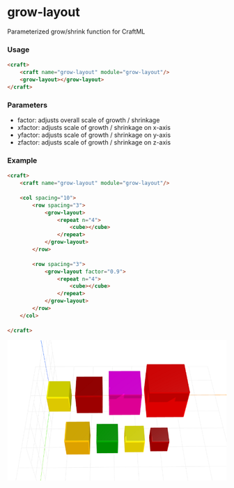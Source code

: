 # grow-layout
Parameterized grow/shrink function for CraftML

### Usage
```html
<craft>
    <craft name="grow-layout" module="grow-layout"/>
    <grow-layout></grow-layout>
</craft>
```

### Parameters
- factor: adjusts overall scale of growth / shrinkage
- xfactor: adjusts scale of growth / shrinkage on x-axis
- yfactor: adjusts scale of growth / shrinkage on y-axis
- zfactor: adjusts scale of growth / shrinkage on z-axis

### Example
```html
<craft>
    <craft name="grow-layout" module="grow-layout"/>
    
    <col spacing="10">
        <row spacing="3">
            <grow-layout>
                <repeat n="4">
                    <cube></cube>
                </repeat>
            </grow-layout> 
        </row>
        
        <row spacing="3">
            <grow-layout factor="0.9">
                <repeat n="4">
                    <cube></cube>
                </repeat>
            </grow-layout> 
        </row>
    </col>

</craft>
```

![example](example.png)